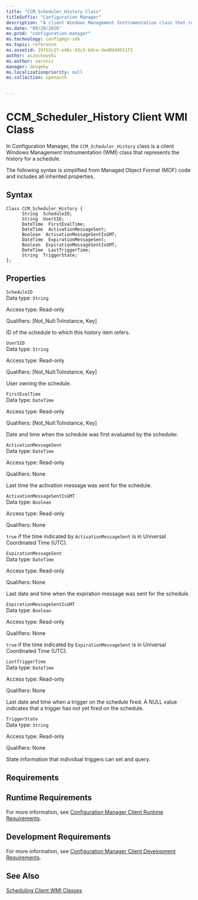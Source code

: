 ```yaml
---
title: "CCM_Scheduler_History Class"
titleSuffix: "Configuration Manager"
description: "A client Windows Management Instrumentation class that represents the history for a schedule."
ms.date: "09/20/2016"
ms.prod: "configuration-manager"
ms.technology: configmgr-sdk
ms.topic: reference
ms.assetid: 19fb3c27-e46c-43c3-bdce-ded0d40911f2
author: aczechowski
ms.author: aaroncz
manager: dougeby
ms.localizationpriority: null
ms.collection: openauth


---
```

# CCM_Scheduler_History Client WMI Class
In Configuration Manager, the `CCM_Scheduler_History` class is a client Windows Management Instrumentation (WMI) class that represents the history for a schedule.  

 The following syntax is simplified from Managed Object Format (MOF) code and includes all inherited properties.  

## Syntax  

```  
Class CCM_Scheduler_History {  
      String  ScheduleID;  
      String  UserSID;  
      DateTime  FirstEvalTime;  
      DateTime  ActivationMessageSent;  
      Boolean  ActivationMessageSentIsGMT;  
      DateTime  ExpirationMessageSent;  
      Boolean  ExpirationMessageSentIsGMT;     
      DateTime  LastTriggerTime;  
      String  TriggerState;  
};  
```  

## Properties  
 `ScheduleID`  
 Data type: `String`  

 Access type: Read-only  

 Qualifiers: [Not_Null:ToInstance, Key]  

 ID of the schedule to which this history item refers.  

 `UserSID`  
 Data type: `String`  

 Access type: Read-only  

 Qualifiers: [Not_Null:ToInstance, Key]  

 User owning the schedule.  

 `FirstEvalTime`  
 Data type: `DateTime`  

 Access type: Read-only  

 Qualifiers: [Not_Null:ToInstance, Key]  

 Date and time when the schedule was first evaluated by the scheduler.  

 `ActivationMessageSent`  
 Data type: `DateTime`  

 Access type: Read-only  

 Qualifiers: None  

 Last time the activation message was sent for the schedule.  

 `ActivationMessageSentIsGMT`  
 Data type: `Boolean`  

 Access type: Read-only  

 Qualifiers: None  

 `true` if the time indicated by `ActivationMessageSent` is in Universal Coordinated Time (UTC).  

 `ExpirationMessageSent`  
 Data type: `DateTime`  

 Access type: Read-only  

 Qualifiers: None  

 Last date and time when the expiration message was sent for the schedule.  

 `ExpirationMessageSentIsGMT`  
 Data type: `Boolean`  

 Access type: Read-only  

 Qualifiers: None  

 `true` if the time indicated by `ExpirationMessageSent` is in Universal Coordinated Time (UTC).  

 `LastTriggerTime`  
 Data type: `DateTime`  

 Access type: Read-only  

 Qualifiers: None  

 Last date and time when a trigger on the schedule fired. A NULL value indicates that a trigger has not yet fired on the schedule.  

 `TriggerState`  
 Data type: `String`  

 Access type: Read-only  

 Qualifiers: None  

 State information that individual triggers can set and query.  

## Requirements  

## Runtime Requirements  
 For more information, see [Configuration Manager Client Runtime Requirements](../../../../../develop/core/reqs/client-runtime-requirements.md).  

## Development Requirements  
 For more information, see [Configuration Manager Client Development Requirements](../../../../../develop/core/reqs/client-development-requirements.md).  

## See Also  
 [Scheduling Client WMI Classes](../../../../../develop/reference/core/clients/client-classes/scheduling-client-wmi-classes.md)
